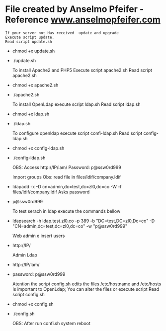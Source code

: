 # 	File created by Anselmo Pfeifer - Reference www.anselmopfeifer.com

	If your server not Has received  update and upgrade
	Execute script update.
	Read script update.sh
- chmod +x update.sh
- ./update.sh
	
	To install Apache2 and PHP5 
	Execute script apache2.sh
	Read script apache2.sh
- chmod +x apache2.sh
- ./apache2.sh


	To install OpenLdap execute script ldap.sh
	Read script ldap.sh
- chmod +x ldap.sh
- ./ldap.sh


	To configure openldap execute script confi-ldap.sh
	Read script config-ldap.sh
- chmod +x config-ldap.sh
- ./config-ldap.sh

	OBS: Access http://IP/lam/
	Password: p@ssw0rd999

	Import groups 
	Obs: read file in files/ldif/company.ldif
- ldapadd -x -D cn=admin,dc=test,dc=zl0,dc=co -W -f files/ldif/company.ldif
	Asks password
- p@ssw0rd999

	To test serach in ldap execute the commands bellow
- ldapsearch -h ldap.test.zl0.co -p 389 -b "DC=test,DC=zl0,Dc=co" -D "CN=admin,dc=test,dc=zl0,dc=co" -w "p@ssw0rd999"

	Web admin e insert users
 - http://IP/

	Admin Ldap
- http://IP/lam/
- password: p@ssw0rd999

	Atention the script config.sh edits the files /etc/hostname and /etc/hosts
	Is important to OpenLdap; You can alter the files or execute script
	Read script config.sh
- chmod +x config.sh
- ./config.sh

	OBS: After run confi.sh system reboot
